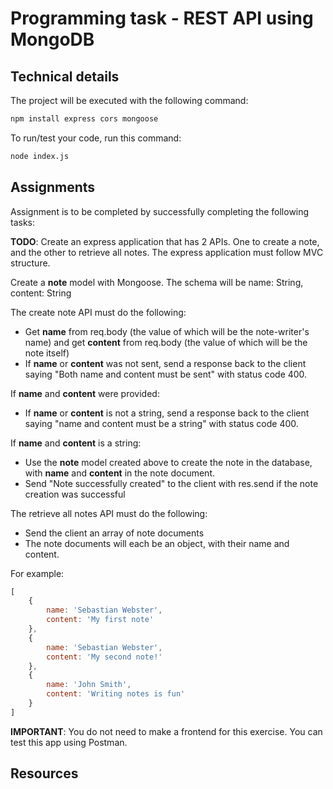 # Programming task - REST API using MongoDB

## Technical details

The project will be executed with the following command:

```sh
npm install express cors mongoose
```

To run/test your code, run this command:

```sh
node index.js
```

## Assignments
Assignment is to be completed by successfully completing the following tasks:

**TODO**: Create an express application that has 2 APIs. One to create a note, and the other to retrieve all notes.
The express application must follow MVC structure.

Create a **note** model with Mongoose. The schema will be name: String, content: String

The create note API must do the following:
- Get **name** from req.body (the value of which will be the note-writer's name) and get **content** from req.body (the value of which will be the note itself)
- If **name** or **content** was not sent, send a response back to the client saying "Both name and content must be sent" with status code 400.

If **name** and **content** were provided:
- If **name** or **content** is not a string, send a response back to the client saying "name and content must be a string" with status code 400.

If **name** and **content** is a string:
- Use the **note** model created above to create the note in the database, with **name** and **content** in the note document.
- Send "Note successfully created" to the client with res.send if the note creation was successful

The retrieve all notes API must do the following:
- Send the client an array of note documents
- The note documents will each be an object, with their name and content.

For example:
```js
[
    {
        name: 'Sebastian Webster',
        content: 'My first note'
    },
    {
        name: 'Sebastian Webster',
        content: 'My second note!'
    },
    {
        name: 'John Smith',
        content: 'Writing notes is fun'
    }
]
```

**IMPORTANT**: You do not need to make a frontend for this exercise. You can test this app using Postman.

## Resources

